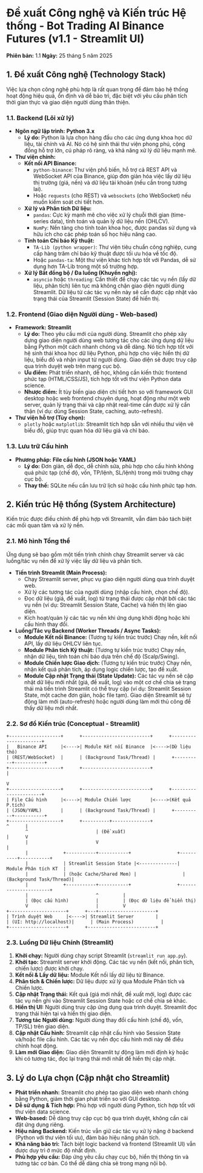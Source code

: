 # Đề xuất Công nghệ và Kiến trúc Hệ thống - Bot Trading AI Binance Futures (v1.1 - Streamlit UI)

**Phiên bản:** 1.1
**Ngày:** 25 tháng 5 năm 2025

## 1. Đề xuất Công nghệ (Technology Stack)

Việc lựa chọn công nghệ phù hợp là rất quan trọng để đảm bảo hệ thống hoạt động hiệu quả, ổn định và dễ bảo trì, đặc biệt với yêu cầu phân tích thời gian thực và giao diện người dùng thân thiện.

### 1.1. Backend (Lõi xử lý)
*   **Ngôn ngữ lập trình:** **Python 3.x**
    *   **Lý do:** Python là lựa chọn hàng đầu cho các ứng dụng khoa học dữ liệu, tài chính và AI. Nó có hệ sinh thái thư viện phong phú, cộng đồng hỗ trợ lớn, cú pháp rõ ràng, và khả năng xử lý dữ liệu mạnh mẽ.
*   **Thư viện chính:**
    *   **Kết nối API Binance:**
        *   `python-binance`: Thư viện phổ biến, hỗ trợ cả REST API và WebSocket API của Binance, giúp đơn giản hóa việc lấy dữ liệu thị trường (giá, nến) và dữ liệu tài khoản (nếu cần trong tương lai).
        *   Hoặc `requests` (cho REST) và `websockets` (cho WebSocket) nếu muốn kiểm soát chi tiết hơn.
    *   **Xử lý và Phân tích Dữ liệu:**
        *   `pandas`: Cực kỳ mạnh mẽ cho việc xử lý chuỗi thời gian (time-series data), tính toán và quản lý dữ liệu nến (OHLCV).
        *   `NumPy`: Nền tảng cho tính toán khoa học, được pandas sử dụng và hữu ích cho các phép toán số học hiệu năng cao.
    *   **Tính toán Chỉ báo Kỹ thuật:**
        *   `TA-Lib (python wrapper)`: Thư viện tiêu chuẩn công nghiệp, cung cấp hàng trăm chỉ báo kỹ thuật được tối ưu hóa về tốc độ.
        *   Hoặc `pandas-ta`: Một thư viện khác tích hợp tốt với Pandas, dễ sử dụng hơn TA-Lib trong một số trường hợp.
    *   **Xử lý Bất đồng bộ / Đa luồng (Khuyến nghị):**
        *   `asyncio` hoặc `threading`: Cần thiết để chạy các tác vụ nền (lấy dữ liệu, phân tích) liên tục mà không chặn giao diện người dùng Streamlit. Dữ liệu từ các tác vụ nền này sẽ cần được cập nhật vào trạng thái của Streamlit (Session State) để hiển thị.

### 1.2. Frontend (Giao diện Người dùng - Web-based)
*   **Framework:** **Streamlit**
    *   **Lý do:** Theo yêu cầu mới của người dùng. Streamlit cho phép xây dựng giao diện người dùng web tương tác cho các ứng dụng dữ liệu bằng Python một cách nhanh chóng và dễ dàng. Nó tích hợp tốt với hệ sinh thái khoa học dữ liệu Python, phù hợp cho việc hiển thị dữ liệu, biểu đồ và nhận input từ người dùng. Giao diện sẽ được truy cập qua trình duyệt web trên mạng cục bộ.
    *   **Ưu điểm:** Phát triển nhanh, dễ học, không cần kiến thức frontend phức tạp (HTML/CSS/JS), tích hợp tốt với thư viện Python data science.
    *   **Nhược điểm:** Ít tùy biến giao diện chi tiết hơn so với framework GUI desktop hoặc web frontend chuyên dụng, hoạt động như một web server, quản lý trạng thái và cập nhật real-time cần được xử lý cẩn thận (ví dụ: dùng Session State, caching, auto-refresh).
*   **Thư viện hỗ trợ (Tùy chọn):**
    *   `plotly` hoặc `matplotlib`: Streamlit tích hợp sẵn với nhiều thư viện vẽ biểu đồ, giúp trực quan hóa dữ liệu giá và chỉ báo.

### 1.3. Lưu trữ Cấu hình
*   **Phương pháp:** **File cấu hình (JSON hoặc YAML)**
    *   **Lý do:** Đơn giản, dễ đọc, dễ chỉnh sửa, phù hợp cho cấu hình không quá phức tạp (chế độ, vốn, TP/lệnh, SL/lệnh) trong môi trường chạy cục bộ.
    *   **Thay thế:** SQLite nếu cần lưu trữ lịch sử hoặc cấu hình phức tạp hơn.

## 2. Kiến trúc Hệ thống (System Architecture)

Kiến trúc được điều chỉnh để phù hợp với Streamlit, vẫn đảm bảo tách biệt các mối quan tâm và xử lý nền.

### 2.1. Mô hình Tổng thể
Ứng dụng sẽ bao gồm một tiến trình chính chạy Streamlit server và các luồng/tác vụ nền để xử lý việc lấy dữ liệu và phân tích.

*   **Tiến trình Streamlit (Main Process):**
    *   Chạy Streamlit server, phục vụ giao diện người dùng qua trình duyệt web.
    *   Xử lý các tương tác của người dùng (nhập cấu hình, chọn chế độ).
    *   Đọc dữ liệu (giá, đề xuất, log) từ trạng thái được cập nhật bởi các tác vụ nền (ví dụ: Streamlit Session State, Cache) và hiển thị lên giao diện.
    *   Kích hoạt/quản lý các tác vụ nền khi ứng dụng khởi động hoặc khi cấu hình thay đổi.
*   **Luồng/Tác vụ Backend (Worker Threads / Async Tasks):**
    *   **Module Kết nối Binance:** (Tương tự kiến trúc trước) Chạy nền, kết nối API, lấy dữ liệu OHLCV liên tục.
    *   **Module Phân tích Kỹ thuật:** (Tương tự kiến trúc trước) Chạy nền, nhận dữ liệu, tính toán chỉ báo dựa trên chế độ (Scalp/Swing).
    *   **Module Chiến lược Giao dịch:** (Tương tự kiến trúc trước) Chạy nền, nhận kết quả phân tích, áp dụng logic chiến lược, tạo đề xuất.
    *   **Module Cập nhật Trạng thái (State Update):** Các tác vụ nền sẽ cập nhật dữ liệu mới nhất (giá, đề xuất, log) vào một cơ chế chia sẻ trạng thái mà tiến trình Streamlit có thể truy cập (ví dụ: Streamlit Session State, một cache đơn giản, hoặc file tạm). Giao diện Streamlit sẽ tự động làm mới (auto-refresh) hoặc người dùng làm mới thủ công để thấy dữ liệu mới nhất.

### 2.2. Sơ đồ Kiến trúc (Conceptual - Streamlit)

```
+-------------------+      +-------------------------+      +----------------------+
|   Binance API     |<---->| Module Kết nối Binance  |<---->(Dữ liệu thô)
| (REST/WebSocket)  |      | (Background Task/Thread) |      +----------+-----------+
+-------------------+      +-------------------------+                 |
                                                                       V
+-------------------+      +-------------------------+      +----------------------+
| File Cấu hình     |<---->| Module Chiến lược       |<---->(Kết quả P.tích)
| (JSON/YAML)       |      | (Background Task/Thread) |      +----------+-----------+
+-------------------+      +----------+--------------+                 ^      |
       ^                         | (Đề xuất)                             |      V
       |                         V                                       |
       |             +-----------+-----------+                 +----------+-----------+
       |             | Streamlit Session State |<--------------| Module Phân tích KT  |
       |             | (hoặc Cache/Shared Mem) |                 | (Background Task/Thread)|
       |             +-----------+-----------+                 +----------------------+
       |                         ^         |
       | (Đọc cấu hình)          |         | (Đọc dữ liệu để hiển thị)
       V                         |         V
+---------------------+      +---+---------------------+
| Trình duyệt Web     |<---->| Streamlit Server        |
| (UI: http://localhost)|      | (Main Process)          |
+---------------------+      +-------------------------+
```

### 2.3. Luồng Dữ liệu Chính (Streamlit)
1.  **Khởi chạy:** Người dùng chạy script Streamlit (`streamlit run app.py`).
2.  **Khởi tạo:** Streamlit server khởi động. Các tác vụ nền (kết nối, phân tích, chiến lược) được khởi chạy.
3.  **Kết nối & Lấy dữ liệu:** Module Kết nối lấy dữ liệu từ Binance.
4.  **Phân tích & Chiến lược:** Dữ liệu được xử lý qua Module Phân tích và Chiến lược.
5.  **Cập nhật Trạng thái:** Kết quả (giá mới nhất, đề xuất mới, log) được các tác vụ nền ghi vào Streamlit Session State hoặc cơ chế chia sẻ khác.
6.  **Hiển thị UI:** Người dùng truy cập ứng dụng qua trình duyệt. Streamlit đọc trạng thái hiện tại và hiển thị giao diện.
7.  **Tương tác Người dùng:** Người dùng thay đổi cấu hình (chế độ, vốn, TP/SL) trên giao diện.
8.  **Cập nhật Cấu hình:** Streamlit cập nhật cấu hình vào Session State và/hoặc file cấu hình. Các tác vụ nền đọc cấu hình mới này để điều chỉnh hoạt động.
9.  **Làm mới Giao diện:** Giao diện Streamlit tự động làm mới định kỳ hoặc khi có tương tác, đọc lại trạng thái mới nhất để hiển thị cập nhật.

## 3. Lý do Lựa chọn (Cập nhật cho Streamlit)
*   **Phát triển nhanh:** Streamlit cho phép tạo giao diện web nhanh chóng bằng Python, giảm thời gian phát triển so với GUI desktop.
*   **Dễ sử dụng & Tích hợp:** Phù hợp với người dùng Python, tích hợp tốt với thư viện data science.
*   **Web-based:** Dễ dàng truy cập cục bộ qua trình duyệt, không cần cài đặt ứng dụng riêng.
*   **Hiệu năng Backend:** Kiến trúc vẫn giữ các tác vụ xử lý nặng ở backend (Python với thư viện tối ưu), đảm bảo hiệu năng phân tích.
*   **Khả năng bảo trì:** Tách biệt logic backend và frontend (Streamlit UI) vẫn được duy trì ở mức độ nhất định.
*   **Phù hợp yêu cầu:** Đáp ứng yêu cầu chạy cục bộ, hiển thị thông tin và tương tác cơ bản. Có thể dễ dàng chia sẻ trong mạng nội bộ.

